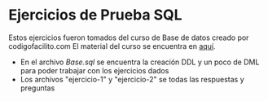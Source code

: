 # Ejercicios de Prueba SQL
Estos ejercicios fueron tomados del curso de Base de datos creado por codigofacilito.com
El material del curso se encuentra en [aquí](https://github.com/codigofacilito/curso_base_de_datos).
- En el archivo *Base.sql* se encuentra la creación DDL y un poco de DML para poder trabajar con los ejercicios dados
- Los archivos "ejercicio-1" y "ejercicio-2" se todas las respuestas y preguntas
